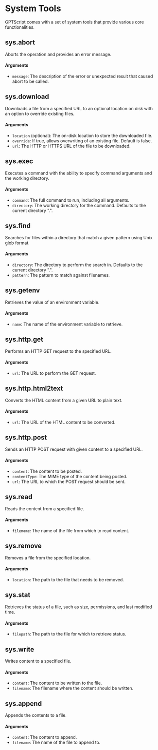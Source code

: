 # System Tools

GPTScript comes with a set of system tools that provide various core functionalities.

## sys.abort

Aborts the operation and provides an error message.

#### Arguments

- `message`: The description of the error or unexpected result that caused abort to be called.

## sys.download

Downloads a file from a specified URL to an optional location on disk with an option to override existing files.

#### Arguments

- `location` (optional): The on-disk location to store the downloaded file.
- `override`: If true, allows overwriting of an existing file. Default is false.
- `url`: The HTTP or HTTPS URL of the file to be downloaded.

## sys.exec

Executes a command with the ability to specify command arguments and the working directory.

#### Arguments

- `command`: The full command to run, including all arguments.
- `directory`: The working directory for the command. Defaults to the current directory ".".

## sys.find

Searches for files within a directory that match a given pattern using Unix glob format.

#### Arguments

- `directory`: The directory to perform the search in. Defaults to the current directory ".".
- `pattern`: The pattern to match against filenames.

## sys.getenv

Retrieves the value of an environment variable.

#### Arguments

- `name`: The name of the environment variable to retrieve.

## sys.http.get

Performs an HTTP GET request to the specified URL.

#### Arguments

- `url`: The URL to perform the GET request.

## sys.http.html2text

Converts the HTML content from a given URL to plain text.

#### Arguments

- `url`: The URL of the HTML content to be converted.

## sys.http.post

Sends an HTTP POST request with given content to a specified URL.

#### Arguments

- `content`: The content to be posted.
- `contentType`: The MIME type of the content being posted.
- `url`: The URL to which the POST request should be sent.

## sys.read

Reads the content from a specified file.

#### Arguments

- `filename`: The name of the file from which to read content.

## sys.remove

Removes a file from the specified location.

#### Arguments

- `location`: The path to the file that needs to be removed.

## sys.stat

Retrieves the status of a file, such as size, permissions, and last modified time.

#### Arguments

- `filepath`: The path to the file for which to retrieve status.

## sys.write

Writes content to a specified file.

#### Arguments

- `content`: The content to be written to the file.
- `filename`: The filename where the content should be written.

## sys.append

Appends the contents to a file.

#### Arguments

- `content`: The content to append.
- `filename`: The name of the file to append to.
